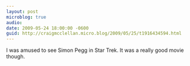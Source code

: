 ```yaml
---
layout: post
microblog: true
audio: 
date: 2009-05-24 18:00:00 -0600
guid: http://craigmcclellan.micro.blog/2009/05/25/t1916434594.html
---
```

I was amused to see Simon Pegg in Star Trek.  It was a really good movie though.
